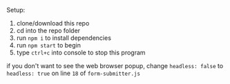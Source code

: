 Setup:
1) clone/download this repo 
2) cd into the repo folder 
3) run `npm i` to install dependencies
4) run `npm start` to begin
5) type `ctrl+c` into console to stop this program

if you don't want to see the web browser popup, change `headless: false` to `headless: true` on line `18` of `form-submitter.js`

